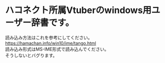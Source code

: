 # ハコネクト所属Vtuberのwindows用ユーザー辞書です。  
読み込み方法はこれを参考にしてください。  
https://hamachan.info/win10/ime/tango.html    
読み込み形式はMS-IME形式で読み込んでください。    
そうしないとバグります。  
